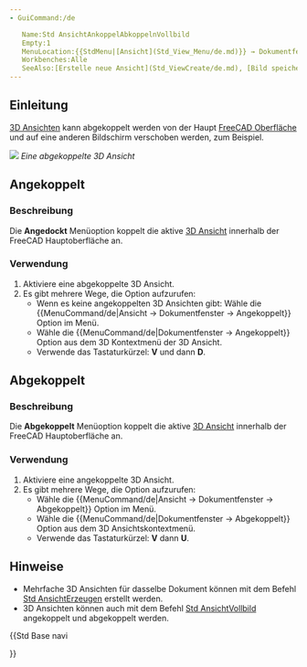 ```yaml
---
- GuiCommand:/de

   Name:Std AnsichtAnkoppelAbkoppelnVollbild
   Empty:1
   MenuLocation:{{StdMenu|[Ansicht](Std_View_Menu/de.md)}} → Dokumentfenster
   Workbenches:Alle
   SeeAlso:[Erstelle neue Ansicht‏‎](Std_ViewCreate/de.md), [Bild speichern...](Std_ViewScreenShot/de.md), [Bildschirm einfrieren‏‎](Std_FreezeViews/de.md), [Fenster](Std_Windows_Menu/de.md)
---
```


## Einleitung

[3D Ansichten](3D_view/de.md) kann abgekoppelt werden von der Haupt [FreeCAD Oberfläche](Interface/de.md) und auf eine anderen Bildschirm verschoben werden, zum Beispiel.

![](images/FinestraNonAgganciata.png ) *Eine abgekoppelte 3D Ansicht*

## Angekoppelt

### Beschreibung

Die **Angedockt** Menüoption koppelt die aktive [3D Ansicht](3D_view/de.md) innerhalb der FreeCAD Hauptoberfläche an.

### Verwendung

1.  Aktiviere eine abgekoppelte 3D Ansicht.
2.  Es gibt mehrere Wege, die Option aufzurufen:
    -   Wenn es keine angekoppelten 3D Ansichten gibt: Wähle die {{MenuCommand/de|Ansicht → Dokumentfenster → Angekoppelt}} Option im Menü.
    -   Wähle die {{MenuCommand/de|Dokumentfenster → Angekoppelt}} Option aus dem 3D Kontextmenü der 3D Ansicht.
    -   Verwende das Tastaturkürzel: **V** und dann **D**.

## Abgekoppelt

### Beschreibung 

Die **Abgekoppelt** Menüoption koppelt die aktive [3D Ansicht](3D_view/de.md) innerhalb der FreeCAD Hauptoberfläche an.

### Verwendung 

1.  Aktiviere eine angekoppelte 3D Ansicht.
2.  Es gibt mehrere Wege, die Option aufzurufen:
    -   Wähle die {{MenuCommand/de|Ansicht → Dokumentfenster → Abgekoppelt}} Option im Menü.
    -   Wähle die {{MenuCommand/de|Dokumentfenster → Abgekoppelt}} Option aus dem 3D Ansichtskontextmenü.
    -   Verwende das Tastaturkürzel: **V** dann **U**.

## Hinweise

-   Mehrfache 3D Ansichten für dasselbe Dokument können mit dem Befehl [Std AnsichtErzeugen](Std_ViewCreate/de.md) erstellt werden.
-   3D Ansichten können auch mit dem Befehl [Std AnsichtVollbild](Std_ViewFullscreen/de.md) angekoppelt und abgekoppelt werden.





{{Std Base navi

}}  
